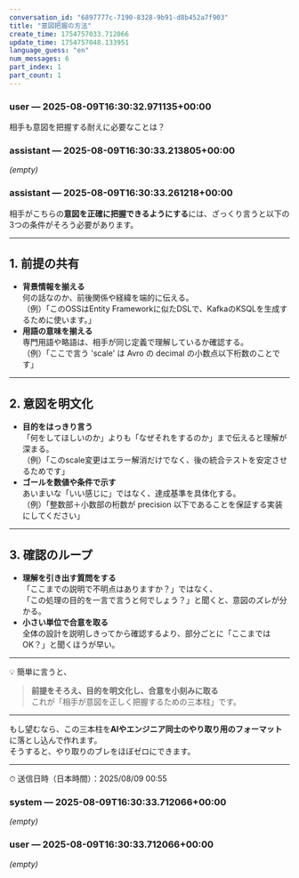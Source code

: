 ```yaml
---
conversation_id: "6897777c-7190-8328-9b91-d8b452a7f903"
title: "意図把握の方法"
create_time: 1754757033.712066
update_time: 1754757048.133951
language_guess: "en"
num_messages: 6
part_index: 1
part_count: 1
---
```


### user — 2025-08-09T16:30:32.971135+00:00

相手も意図を把握する耐えに必要なことは？

### assistant — 2025-08-09T16:30:33.213805+00:00

_(empty)_

### assistant — 2025-08-09T16:30:33.261218+00:00

相手がこちらの**意図を正確に把握できるようにする**には、ざっくり言うと以下の3つの条件がそろう必要があります。  

---

## 1. **前提の共有**
- **背景情報を揃える**  
  何の話なのか、前後関係や経緯を端的に伝える。  
  （例）「このOSSはEntity Frameworkに似たDSLで、KafkaのKSQLを生成するために使います。」
- **用語の意味を揃える**  
  専門用語や略語は、相手が同じ定義で理解しているか確認する。  
  （例）「ここで言う 'scale' は Avro の decimal の小数点以下桁数のことです」

---

## 2. **意図を明文化**
- **目的をはっきり言う**  
  「何をしてほしいのか」よりも「なぜそれをするのか」まで伝えると理解が深まる。  
  （例）「このscale変更はエラー解消だけでなく、後の統合テストを安定させるためです」
- **ゴールを数値や条件で示す**  
  あいまいな「いい感じに」ではなく、達成基準を具体化する。  
  （例）「整数部＋小数部の桁数が precision 以下であることを保証する実装にしてください」

---

## 3. **確認のループ**
- **理解を引き出す質問をする**  
  「ここまでの説明で不明点はありますか？」ではなく、  
  「この処理の目的を一言で言うと何でしょう？」と聞くと、意図のズレが分かる。
- **小さい単位で合意を取る**  
  全体の設計を説明しきってから確認するより、部分ごとに「ここまではOK？」と聞くほうが早い。

---

💡 簡単に言うと、  
> **前提をそろえ、目的を明文化し、合意を小刻みに取る**  
これが「相手が意図を正しく把握するための三本柱」です。

---

もし望むなら、この三本柱を**AIやエンジニア同士のやり取り用のフォーマット**に落とし込んで作れます。  
そうすると、やり取りのブレをほぼゼロにできます。  

---

⏱ 送信日時（日本時間）：2025/08/09 00:55

### system — 2025-08-09T16:30:33.712066+00:00

_(empty)_

### user — 2025-08-09T16:30:33.712066+00:00

_(empty)_
